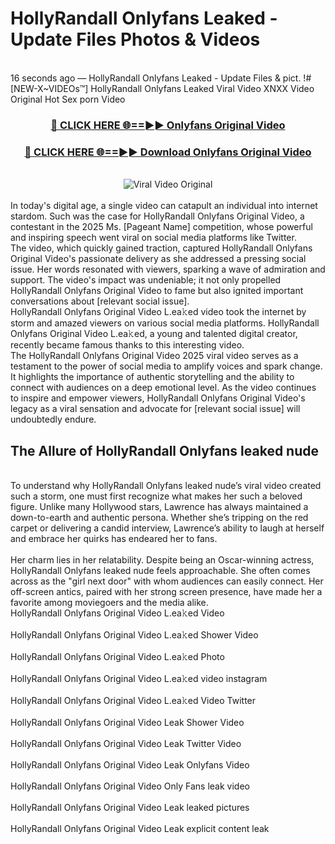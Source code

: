 # HollyRandall Onlyfans Leaked - Update Files Photos & Videos 
<br>
16 seconds ago — HollyRandall Onlyfans Leaked - Update Files & pict. !#[NEW-X~VIDEOs™] HollyRandall Onlyfans Leaked Viral Video XNXX Video Original Hot Sex porn Video
<br>
<div align="center">
<h3><a href="http://freeplayer.one?title=HollyRandall&ref=25OR" rel="nofollow">🔴 CLICK HERE 🌐==►► Onlyfans Original Video</a></h3>
<h3><a href="http://freeplayer.one?title=HollyRandall&ref=25OR" rel="nofollow">🔴 CLICK HERE 🌐==►► Download Onlyfans Original Video</a></h3>
<br>
<a href="http://freeplayer.one?title=HollyRandall&ref=25OR" rel="nofollow" data-target="animated-image.originalLink"><img src="https://i.ibb.co.com/xMMVF88/686577567.gif" alt="Viral Video Original" style="max-width: 100%; display: inline-block;" data-target="animated-image.originalImage"></a>
</div>
<br>
In today's digital age, a single video can catapult an individual into internet stardom. Such was the case for HollyRandall Onlyfans Original Video, a contestant in the 2025 Ms. [Pageant Name] competition, whose powerful and inspiring speech went viral on social media platforms like Twitter.
<br>
The video, which quickly gained traction, captured HollyRandall Onlyfans Original Video's passionate delivery as she addressed a pressing social issue. Her words resonated with viewers, sparking a wave of admiration and support. The video's impact was undeniable; it not only propelled HollyRandall Onlyfans Original Video to fame but also ignited important conversations about [relevant social issue].
<br>
HollyRandall Onlyfans Original Video L.ea𝚔ed video took the internet by storm and amazed viewers on various social media platforms. HollyRandall Onlyfans Original Video L.ea𝚔ed, a young and talented digital creator, recently became famous thanks to this interesting video.
<br>
The HollyRandall Onlyfans Original Video 2025 viral video serves as a testament to the power of social media to amplify voices and spark change. It highlights the importance of authentic storytelling and the ability to connect with audiences on a deep emotional level. As the video continues to inspire and empower viewers, HollyRandall Onlyfans Original Video's legacy as a viral sensation and advocate for [relevant social issue] will undoubtedly endure.
<br>
<h2>The Allure of HollyRandall Onlyfans leaked nude</h2>
<br>
To understand why HollyRandall Onlyfans leaked nude’s viral video created such a storm, one must first recognize what makes her such a beloved figure. Unlike many Hollywood stars, Lawrence has always maintained a down-to-earth and authentic persona. Whether she’s tripping on the red carpet or delivering a candid interview, Lawrence’s ability to laugh at herself and embrace her quirks has endeared her to fans.
<br><br>
Her charm lies in her relatability. Despite being an Oscar-winning actress, HollyRandall Onlyfans leaked nude feels approachable. She often comes across as the "girl next door" with whom audiences can easily connect. Her off-screen antics, paired with her strong screen presence, have made her a favorite among moviegoers and the media alike.
<br>
HollyRandall Onlyfans Original Video L.ea𝚔ed Video
<br><br>
HollyRandall Onlyfans Original Video L.ea𝚔ed Shower Video
<br><br>
HollyRandall Onlyfans Original Video L.ea𝚔ed Photo
<br><br>
HollyRandall Onlyfans Original Video L.ea𝚔ed video instagram
<br><br>
HollyRandall Onlyfans Original Video L.ea𝚔ed Video Twitter
<br><br>
HollyRandall Onlyfans Original Video Leak Shower Video
<br><br>
HollyRandall Onlyfans Original Video Leak Twitter Video
<br><br>
HollyRandall Onlyfans Original Video Leak Onlyfans Video
<br><br>
HollyRandall Onlyfans Original Video Only Fans leak video
<br><br>
HollyRandall Onlyfans Original Video Leak leaked pictures
<br><br>
HollyRandall Onlyfans Original Video Leak explicit content leak